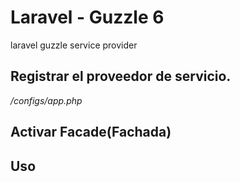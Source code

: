 # Laravel - Guzzle 6

laravel guzzle service provider



## Registrar el proveedor de servicio.

*/configs/app.php*




## Activar Facade(Fachada)


## Uso

